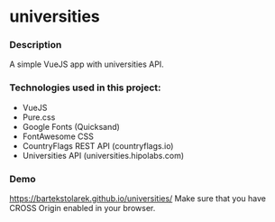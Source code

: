 # universities

### Description
A simple VueJS app with universities API.

### Technologies used in this project:
- VueJS
- Pure.css
- Google Fonts (Quicksand)
- FontAwesome CSS
- CountryFlags REST API (countryflags.io)
- Universities API (universities.hipolabs.com)


### Demo
https://bartekstolarek.github.io/universities/
Make sure that you have CROSS Origin enabled in your browser.
